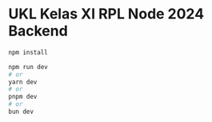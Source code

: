 # UKL Kelas XI RPL Node 2024 Backend

```bash
npm install
```

```bash
npm run dev
# or
yarn dev
# or
pnpm dev
# or
bun dev
```
